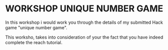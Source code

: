 # WORKSHOP UNIQUE NUMBER GAME

In this workshop i would work you through the details of my submitted Hack game "unique number game".

This worksho, takes into consideration of your the fact that you have indeed complete the reach tutorial.
